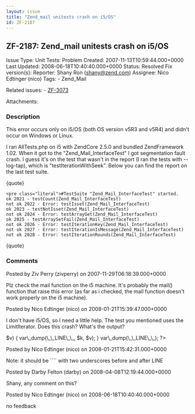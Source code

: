 ```yaml
---
layout: issue
title: "Zend_mail unitests crash on i5/OS"
id: ZF-2187
---
```


ZF-2187: Zend\_mail unitests crash on i5/OS
-------------------------------------------

 Issue Type: Unit Tests: Problem Created: 2007-11-13T10:59:44.000+0000 Last Updated: 2008-06-18T10:40:40.000+0000 Status: Resolved Fix version(s): 
 Reporter:  Shany Ron (shany@zend.com)  Assignee:  Nico Edtinger (nico)  Tags: - Zend\_Mail
 
 Related issues: - [ZF-3073](/issues/browse/ZF-3073)
 
 Attachments: 
### Description

This error occurs only on i5/OS (both OS version v5R3 and v5R4) and didn't occur on Windows or Linux.

I ran AllTests.php on i5 with ZendCore 2.5.0 and bundled ZendFramework 1.02. When it got to the "Zend\_Mail\_InterfaceTest" I got segmentation fault crash. I guess it's on the test that wasn't in the report (I ran the tests with --log-tap), which is "testIterationWithSeek". Below you can find the report on the last test suite.

{quote}

 
    <pre class="literal">#TestSuite "Zend_Mail_InterfaceTest" started.
    ok 2021 - testCount(Zend_Mail_InterfaceTest)
    not ok 2022 - Error: testIsset(Zend_Mail_InterfaceTest)
    ok 2023 - testNotIsset(Zend_Mail_InterfaceTest)
    not ok 2024 - Error: testArrayGet(Zend_Mail_InterfaceTest)
    ok 2025 - testArraySetFail(Zend_Mail_InterfaceTest)
    not ok 2026 - Error: testIterationKey(Zend_Mail_InterfaceTest)
    not ok 2027 - Error: testIterationIsMessage(Zend_Mail_InterfaceTest)
    not ok 2028 - Error: testIterationRounds(Zend_Mail_InterfaceTest)


{quote}

 

 

### Comments

Posted by Ziv Perry (zivperry) on 2007-11-29T06:18:39.000+0000

Plz check the mail function on the i5 machine. It's probably the mail() function that raise this error (as far as i checked, the mail function doesn't work properly on the i5 machine).

 

 

Posted by Nico Edtinger (nico) on 2008-01-21T15:39:47.000+0000

I don't have i5/OS, so I need a little help. The test you mentioned uses the LimitIterator. Does this crash? What's the output?

 <?php var\_dump(\_\_LINE\_\_); $array = array(1, 2, 3, 4, 5); var\_dump(\_\_LINE\_\_); $a = new ArrayIterator($array); var\_dump(\_\_LINE\_\_); $l = new LimitIterator($a, 2, 2); var\_dump(\_\_LINE\_\_); foreach ($l as $k => $v) { var\_dump(\_\_LINE\_\_, $k, $v); } var\_dump(\_\_LINE\_\_); ?> 

 

Posted by Nico Edtinger (nico) on 2008-01-21T15:42:31.000+0000

Note: it should be ```` with two underscores before and after LINE

 

 

Posted by Darby Felton (darby) on 2008-04-08T12:19:44.000+0000

Shany, any comment on this?

 

 

Posted by Nico Edtinger (nico) on 2008-06-18T10:40:40.000+0000

no feedback

 

 